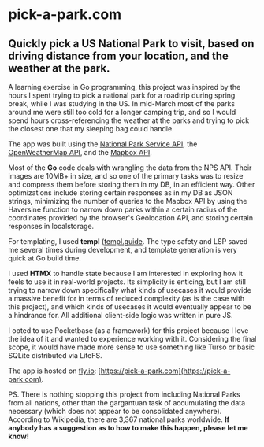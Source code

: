 # pick-a-park.com
## Quickly pick a US National Park to visit, based on driving distance from your location, and the weather at the park.

A learning exercise in Go programming, this project was inspired by the hours I spent trying to pick a national park for a roadtrip during spring break, while I was studying in the US. In mid-March most of the parks around me were still too cold for a longer camping trip, and so I would spend hours cross-referencing the weather at the parks and trying to pick the closest one that my sleeping bag could handle.

The app was built using the [National Park Service API](https://www.nps.gov/subjects/developer/api-documentation.htm), the [OpenWeatherMap API](https://openweathermap.org/api), and the [Mapbox API](https://www.mapbox.com/).

Most of the **Go** code deals with wrangling the data from the NPS API. Their images are 10MB+ in size, and so one of the primary tasks was to resize and compress them before storing them in my DB, in an efficient way. Other optimizations include storing certain responses as in my DB as JSON strings, minimizing the number of queries to the Mapbox API by using the Haversine function to narrow down parks within a certain radius of the coordinates provided by the browser's Geolocation API, and storing certain responses in localstorage.

For templating, I used **templ** ([templ.guide](https://templ.guide). The type safety and LSP saved me several times during development, and template generation is very quick at Go build time.

I used **HTMX** to handle state because I am interested in exploring how it feels to use it in real-world projects. Its simplicity is enticing, but I am still trying to narrow down specifically what kinds of usecases it would provide a massive benefit for in terms of reduced complexity (as is the case with this project), and which kinds of usecases it would eventually appear to be a hindrance for. All additional client-side logic was written in pure JS.

I opted to use Pocketbase (as a framework) for this project because I love the idea of it and wanted to experience working with it. Considering the final scope, it would have made more sense to use something like Turso or basic SQLite distributed via LiteFS.

The app is hosted on [fly.io](https://fly.io): [https://pick-a-park.com](https://pick-a-park.com).


PS. There is nothing stopping this project from including National Parks from all nations, other than the gargantuan task of accumulating the data necessary (which does not appear to be consolidated anywhere). According to Wikipedia, there are 3,367 national parks worldwide. **If anybody has a suggestion as to how to make this happen, please let me know!**
